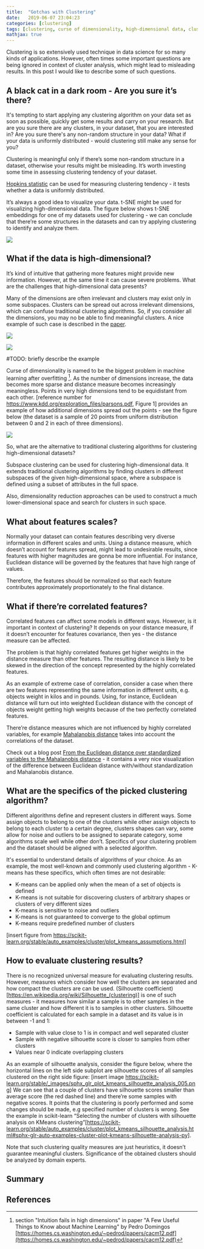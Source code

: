 ```yaml
---
title:  "Gotchas with Clustering"
date:   2019-06-07 23:04:23
categories: [clustering]
tags: [clustering, curse of dimensionality, high-dimensional data, clustering tendency, clustering evaluation, silhouette score, correlated features]
mathjax: true
---
```

Clustering is so extensively used technique in data science for so many kinds of applications. However, often times some important questions are being ignored in context of cluster analysis, which might lead to misleading results. In this post I would like to describe some of such questions.



## A black cat in a dark room - Are you sure it’s there?

It's tempting to start applying any clustering algorithm on your data set as soon as possible, quickly get some results and carry on your research. But are you sure there are any clusters, in your dataset, that you are interested in? Are you sure there's any non-random structure in your data? What if your data is uniformly distributed - would clustering still make any sense for you?

Clustering is meaningful only if there’s some non-random structure in a dataset, otherwise your results might be misleading. It’s worth investing some time in assessing clustering tendency of your dataset.

[Hopkins statistic](https://en.wikipedia.org/wiki/Hopkins_statistic) can be used for measuring clustering tendency - it tests whether a data is uniformly distributed.

It’s always a good idea to visualize your data. t-SNE might be used for visualizing high-dimensional data. The figure below shows t-SNE embeddings for one of my datasets used for clustering - we can conclude that there’re some structures in the datasets and can try applying clustering to identify and analyze them.

![](https://delta1epsilon.github.io/assets/gotchas_w_clustering/tsne_embeddings.png)





## What if the data is high-dimensional?

It’s kind of intuitive that gathering more features might provide new information. However, at the same time it can cause severe problems. What are the challenges that high-dimensional data presents?

Many of the dimensions are often irrelevant and clusters may exist only in some subspaces. Clusters can be spread out across irrelevant dimensions, which can confuse traditional clustering algorithms. So, if you consider all the dimensions, you may no be able to find meaningful clusters. A nice example of such case is described in the [paper](https://www.kdd.org/exploration_files/parsons.pdf).

![](https://delta1epsilon.github.io/assets/gotchas_w_clustering/high_dimension_clustering_1.png)


![](https://delta1epsilon.github.io/assets/gotchas_w_clustering/high_dimensional_clustering_2.png)

#TODO: briefly describe the example


Curse of dimensionality is named to be the biggest problem in machine learning after overfitting [^fn2]. As the number of dimensions increase, the data becomes more sparse and distance measure becomes increasingly meaningless. Points in very high dimensions tend to be equidistant from each other. [reference number for https://www.kdd.org/exploration_files/parsons.pdf, Figure 1] provides an example of how additional dimensions spread out the points - see the figure below (the dataset is a sample of 20 points from uniform distribution between 0 and 2 in each of three dimensions).


![](https://delta1epsilon.github.io/assets/gotchas_w_clustering/high_dimension_sparcity.png)


So, what are the alternative to traditional clustering algorithms for clustering high-dimensional datasets?

Subspace clustering can be used for clustering high-dimensional data. It extends traditional clustering algorithms by finding clusters in different subspaces of the given high-dimensional space, where a subspace is defined using a subset of attributes in the full space.

Also, dimensionality reduction approaches can be used to construct a much lower-dimensional space and search for clusters in such space.




## What about features scales?

Normally your dataset can contain features describing very diverse information in different scales and units. Using a distance measure, which doesn’t account for features spread, might lead to undesirable results, since features with higher magnitudes are gonna be more influential. For instance, Euclidean distance will be governed by the features that have high range of values.

Therefore, the features should be normalized so that each feature contributes approximately proportionately to the final distance.




## What if there’re correlated features?

Correlated features can affect some models in different ways. However, is it important in context of clustering? It depends on your distance measure, if it doesn’t encounter for features covariance, then yes - the distance measure can be affected.

The problem is that highly correlated features get higher weights in the distance measure than other features. The resulting distance is likely to be skewed in the direction of the concept represented by the highly correlated features.

As an example of extreme case of correlation, consider a case when there are two features representing the same information in different units, e.g. objects weight in kilos and in pounds. Using, for instance, Euclidean distance will turn out into weighted Euclidean distance with the concept of objects weight getting high weights because of the two perfectly correlated features.

There’re distance measures which are not influenced by highly correlated variables, for example [Mahalanobis distance](https://en.wikipedia.org/wiki/Mahalanobis_distance) takes into account the correlations of the dataset.

Check out a blog post [From the Euclidean distance over standardized variables to the Mahalanobis distance](https://milania.de/showcase/From_the_Euclidean_distance_over_standardized_variables_to_the_Mahalanobis_distance) - it contains a very nice visualization of the difference between Euclidean distance with/without standardization and Mahalanobis distance.





## What are the specifics of the picked clustering algorithm?

Different algorithms define and represent clusters in different ways. Some assign objects to belong to one of the clusters while other assign objects to belong to each cluster to a certain degree, clusters shapes can vary, some allow for noise and outliers to be assigned to separate category, some algorithms scale well while other don’t. Specifics of your clustering problem and the dataset should be aligned with a selected algorithm.

It's essential to understand details of algorithms of your choice. As an example, the most well-known and commonly used clustering algorithm - K-means has these specifics, which often times are not desirable:
* K-means can be applied only when the mean of a set of objects is defined 
* K-means is not suitable for discovering clusters of arbitrary shapes or clusters of very different sizes
* K-means is sensitive to noise and outliers
* K-means is not guaranteed to converge to the global optimum
* K-means require predefined number of clusters

[insert figure from https://scikit-learn.org/stable/auto_examples/cluster/plot_kmeans_assumptions.html]





## How to evaluate clustering results?

There is no recognized universal measure for evaluating clustering results. However, measures which consider how well the clusters are separated and how compact the clusters are can be used. (Silhouette coefficient)[https://en.wikipedia.org/wiki/Silhouette_(clustering)] is one of such measures - it measures how similar a sample is to other samples in the same cluster and how different it is to samples in other clusters. Silhouette coefficient is calculated for each sample in a dataset and its value is in between -1 and 1:
* Sample with value close to 1 is in compact and well separated cluster
* Sample with negative silhouette score is closer to samples from other clusters
* Values near 0 indicate overlapping clusters

As an example of silhouette analysis, consider the figure below, where the horizontal lines on the left side subplot are silhouette scores of all samples clustered on the right side figure:
[insert image https://scikit-learn.org/stable/_images/sphx_glr_plot_kmeans_silhouette_analysis_005.png]
We can see that a couple of clusters have silhouette scores smaller than average score (the red dashed line) and there’re some samples with negative scores. It points that the clustering is poorly performed and some changes should be made, e.g specified number of clusters is wrong. See the example in scikit-learn “Selecting the number of clusters with silhouette analysis on KMeans clustering”[https://scikit-learn.org/stable/auto_examples/cluster/plot_kmeans_silhouette_analysis.html#sphx-glr-auto-examples-cluster-plot-kmeans-silhouette-analysis-py].

Note that such clustering quality measures are just heuristics, it doesn’t guarantee meaningful clusters. Significance of the obtained clusters should be analyzed by domain experts.





## Summary







## References

[^fn1]: Subspace Clustering for High Dimensional Data: A Review [https://www.kdd.org/exploration_files/parsons.pdf](https://www.kdd.org/exploration_files/parsons.pdf)

[^fn2]: section "Intuition fails in high dimensions" in paper "A Few Useful Things to Know about Machine Learning" by Pedro Domingos [https://homes.cs.washington.edu/~pedrod/papers/cacm12.pdf](https://homes.cs.washington.edu/~pedrod/papers/cacm12.pdf)






